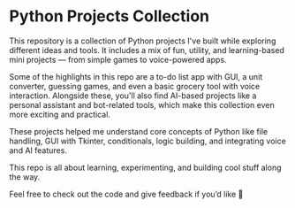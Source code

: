 # Python Projects Collection

This repository is a collection of Python projects I've built while exploring different ideas and tools. It includes a mix of fun, utility, and learning-based mini projects — from simple games to voice-powered apps.

Some of the highlights in this repo are a to-do list app with GUI, a unit converter, guessing games, and even a basic grocery tool with voice interaction. Alongside these, you'll also find AI-based projects like a personal assistant and bot-related tools, which make this collection even more exciting and practical.

These projects helped me understand core concepts of Python like file handling, GUI with Tkinter, conditionals, logic building, and integrating voice and AI features.

This repo is all about learning, experimenting, and building cool stuff along the way.

Feel free to check out the code and give feedback if you’d like 🙂
